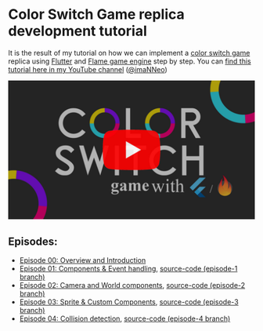 # Color Switch Game replica development tutorial
It is the result of my tutorial on how we can implement a [color switch game](https://colorswitch.co/) replica using [Flutter](https://flutter.dev) and [Flame game engine](https://flame-engine.org) step by step.
You can [find this tutorial here in my YouTube channel](https://www.youtube.com/playlist?list=PL1-_rCwRcnbNknvJ4fbnsn46_ww8V4CVh) ([@imaNNeo](https://youtube.com/@imaNNeO?si=DsfgCcBjqIv9WIAQ))

[<img src="https://github.com/imaNNeo/flutter_color_switch_game/blob/main/repo_files/overview.jpg" width=600>](https://youtu.be/ubyoQGPnmmw?si=dV8DBO2BgsvEEu7W)

## Episodes:
* [Episode 00: Overview and Introduction](https://youtu.be/ubyoQGPnmmw?si=EC-6fEfQiTSzcF-9)
* [Episode 01: Components & Event handling](https://youtu.be/eiZDbUBesqE), [source-code (episode-1 branch)](https://github.com/imaNNeo/flutter_color_switch_game/tree/episode-1)
* [Episode 02: Camera and World components](https://youtu.be/nyUayMgZqDg), [source-code (episode-2 branch)](https://github.com/imaNNeo/flutter_color_switch_game/tree/episode-2)
* [Episode 03: Sprite & Custom Components](https://youtu.be/Xb5ySgetpmU), [source-code (episode-3 branch)](https://github.com/imaNNeo/flutter_color_switch_game/tree/episode-3)
* [Episode 04: Collision detection](https://youtu.be/w6hEuWPnXQc), [source-code (episode-4 branch)](https://github.com/imaNNeo/flutter_color_switch_game/tree/episode-4)
